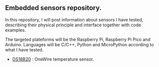 ## Embedded sensors repository.

In this repository, I will post information about sensors I have tested, describing their physical principle and interface together with code examples.

The targeted plateforms will be the Raspberry Pi, Raspberry Pi Pico and Arduino. Languages will be C/C++, Python and MicroPython according to what I have tested.


- [DS18B20](/DS18B20) : OneWire temperature sensor.</li>

